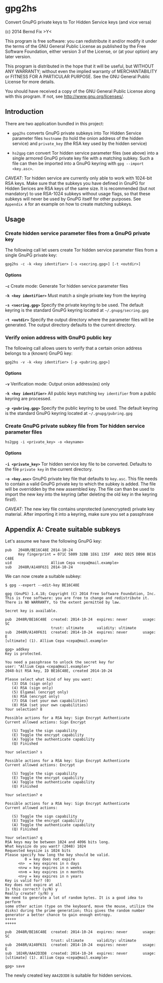 gpg2hs
======

Convert GnuPG private keys to Tor Hidden Service keys (and vice versa)

(c) 2014 Bernd Fix   >Y<

This program is free software: you can redistribute it and/or modify
it under the terms of the GNU General Public License as published by
the Free Software Foundation, either version 3 of the License, or (at
your option) any later version.

This program is distributed in the hope that it will be useful, but
WITHOUT ANY WARRANTY; without even the implied warranty of
MERCHANTABILITY or FITNESS FOR A PARTICULAR PURPOSE.  See the GNU
General Public License for more details.

You should have received a copy of the GNU General Public License
along with this program.  If not, see <http://www.gnu.org/licenses/>.

Introduction
------------

There are two application bundled in this project:

* `gpg2hs` converts GnuPG private subkeys into Tor Hidden Service parameter
  files `hostname` (to hold the onion address of the hidden service)
  and `private_key` (the RSA key used by the hidden service)

* `hs2gpg` can convert Tor hidden service parameter files (see above) into
  a single armored GnuPG private key file with a matching subkey. Such a file
  can then be imported into a GnuPG keyring with `gpg --import <key.asc>`.

*CAVEAT*: Tor hidden service are currently only able to work with 1024-bit
RSA keys. Make sure that the subkeys you have defined in GnuPG for Hidden
Serices are RSA keys of the same size. It is recommended (but not mandatory)
to use RSA-1024 subkeys without usage flags, so that these subkeys will never
be used by GnuPG itself for other purposes. See `Appendix A` for an example
on how to create matching subkeys. 

Usage
-----

### Create hidden service parameter files from a GnuPG private key

The following call let users create Tor hidden service parameter files from
a single GnuPG private key:

`gpg2hs -c -k <key identifier> [-s <secring.gpg>] [-t <outdir>]`

#### Options

**`-c`** Create mode: Generate Tor hidden service parameter files

**`-k <key identifier>`** Must match a single private key from the keyring

**`-s <secring.gpg>`** Specify the private keyring to be used. The default
	keyring is the standard GnuPG keyring located at `~/.gnupg/secring.gpg`
     
**`-t <outdir>`** Specify the output directory where the parameter files will
	be generated. The output directory defaults to the current directory.   

### Verify onion address with GnuPG public key

The following call allows users to verify that a certain onion address
belongs to a (known) GnuPG key: 

`gpg2hs -v -k <key identifier> [-p <pubring.gpg>]`

#### Options

**`-v`** Verification mode: Output onion address(es) only

**`-k <key identifier>`** All public keys matching `key identifier` from a
	public keyring are processed.
     
**`-p <pubring.gpg>`** Specify the public keyring to be used. The default
	keyring is the standard GnuPG keyring located at `~/.gnupg/pubring.gpg` 

### Create GnuPG private subkey file from Tor hidden service parameter files

`hs2gpg -i <private_key> -o <keyname>`

#### Options

**`-i <private_key>`** Tor hidden service key file to be converted. Defaults
	to the file `private key` in the current directory.

**`-o <key.asc>`** GnuPG private key file that defaults to `key.asc`. This file
    needs to contain a valid GnuPG private key to which the subkey is added.
    The file will be overridden by the new assembled key. The file can than be
    used to import the new key into the keyring (after deleting the old key
    in the keyring first!).

*CAVEAT*: The new key file contains unprotected (unencrypted) private key
material. After importing it into a keyring, make sure you set a passphrase

Appendix A: Create suitable subkeys
-----------------------------------

Let's assume we have the following GnuPG key:

    pub   2048R/BE16C48E 2014-10-24
          Key fingerprint = 071C 5809 32BB 1E61 135F  A902 DD25 DB98 BE16 C48E
    uid                  Allium Cepa <cepa@mail.example>
    sub   2048R/A140F631 2014-10-24

We can now create a suitable subkey:

`$ gpg --expert --edit-key BE16C48E`

    gpg (GnuPG) 1.4.18; Copyright (C) 2014 Free Software Foundation, Inc.
    This is free software: you are free to change and redistribute it.
    There is NO WARRANTY, to the extent permitted by law.
    
    Secret key is available.
    
    pub  2048R/BE16C48E  created: 2014-10-24  expires: never       usage: SC  
                         trust: ultimate      validity: ultimate
    sub  2048R/A140F631  created: 2014-10-24  expires: never       usage: E   
    [ultimate] (1). Allium Cepa <cepa@mail.example>
    
    gpg> addkey
    Key is protected.
    
    You need a passphrase to unlock the secret key for
    user: "Allium Cepa <cepa@mail.example>"
    2048-bit RSA key, ID BE16C48E, created 2014-10-24
    
    Please select what kind of key you want:
       (3) DSA (sign only)
       (4) RSA (sign only)
       (5) Elgamal (encrypt only)
       (6) RSA (encrypt only)
       (7) DSA (set your own capabilities)
       (8) RSA (set your own capabilities)
    Your selection? 8
    
    Possible actions for a RSA key: Sign Encrypt Authenticate 
    Current allowed actions: Sign Encrypt 
    
       (S) Toggle the sign capability
       (E) Toggle the encrypt capability
       (A) Toggle the authenticate capability
       (Q) Finished
    
    Your selection? s
    
    Possible actions for a RSA key: Sign Encrypt Authenticate 
    Current allowed actions: Encrypt 
    
       (S) Toggle the sign capability
       (E) Toggle the encrypt capability
       (A) Toggle the authenticate capability
       (Q) Finished
    
    Your selection? e
    
    Possible actions for a RSA key: Sign Encrypt Authenticate 
    Current allowed actions: 
    
       (S) Toggle the sign capability
       (E) Toggle the encrypt capability
       (A) Toggle the authenticate capability
       (Q) Finished
    
    Your selection? q
    RSA keys may be between 1024 and 4096 bits long.
    What keysize do you want? (2048) 1024
    Requested keysize is 1024 bits
    Please specify how long the key should be valid.
             0 = key does not expire
          <n>  = key expires in n days
          <n>w = key expires in n weeks
          <n>m = key expires in n months
          <n>y = key expires in n years
    Key is valid for? (0) 
    Key does not expire at all
    Is this correct? (y/N) y
    Really create? (y/N) y
    We need to generate a lot of random bytes. It is a good idea to perform
    some other action (type on the keyboard, move the mouse, utilize the
    disks) during the prime generation; this gives the random number
    generator a better chance to gain enough entropy.
    +++++
    +++++
    
    pub  2048R/BE16C48E  created: 2014-10-24  expires: never       usage: SC  
                         trust: ultimate      validity: ultimate
    sub  2048R/A140F631  created: 2014-10-24  expires: never       usage: E   
    sub  1024R/AA42D3D8  created: 2014-10-24  expires: never       usage:     
    [ultimate] (1). Allium Cepa <cepa@mail.example>
    
    gpg> save

The newly created key `AA42D3D8` is suitable for hidden services.
